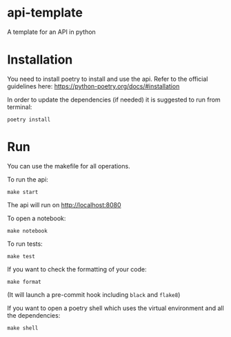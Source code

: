 # api-template
A template for an API in python

# Installation

You need to install poetry to install and use the api. Refer to the official guidelines here:
    https://python-poetry.org/docs/#installation
    
In order to update the dependencies (if needed) it is suggested to run from terminal:

    poetry install
    
# Run

You can use the makefile for all operations.

To run the api:

    make start
    
The api will run on [http://localhost:8080](http://localhost:8080/)

To open a notebook:

    make notebook

To run tests:

    make test

If you want to check the formatting of your code:

    make format
    
(It will launch a pre-commit hook including ``black`` and ``flake8``)

If you want to open a poetry shell which uses the virtual environment and all the dependencies:

    make shell
